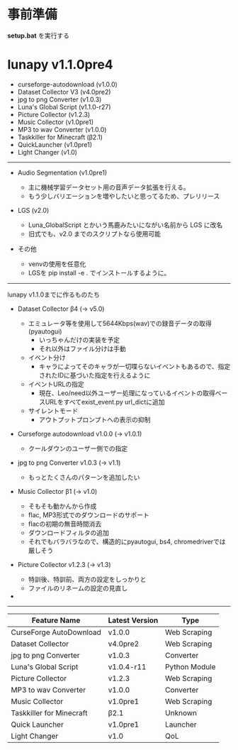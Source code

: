 # 事前準備

**setup.bat** を実行する

# lunapy v1.1.0pre4

- curseforge-autodownload (v1.0.0)
- Dataset Collector V3 (v4.0pre2)
- jpg to png Converter (v1.0.3)
- Luna's Global Script (v1.1.0-r27)
- Picture Collector (v1.2.3)
- Music Collector (v1.0pre1)
- MP3 to wav Converter (v1.0.0)
- Taskkiller for Minecraft (β2.1)
- QuickLauncher (v1.0pre1)
- Light Changer (v1.0)

-----------

- Audio Segmentation (v1.0pre1)
  - 主に機械学習データセット用の音声データ拡張を行える。
  - もう少しバリエーションを増やしたいと思ってるため、プレリリース
  
- LGS (v2.0)
  - Luna_GlobalScript とかいう馬鹿みたいにながい名前から LGS に改名
  - 旧式でも、v2.0 までのスクリプトなら使用可能

- その他
  - venvの使用を任意化
  - LGSを pip install -e . でインストールするように。

-----------

lunapy v1.1.0までに作るものたち

- Dataset Collector β4 (-> v5.0)
  - エミュレータ等を使用して5644Kbps(wav)での録音データの取得 (pyautogui)
    - いっちゃんだけの実装を予定
    - それ以外はファイル分けは手動
  - イベント分け
    - キャラによってそのキャラが一切喋らないイベントもあるので、指定されたIDに基づいた指定を行えるように
  - イベントURLの指定
    - 現在、Leo/need以外ユーザー処理になっているイベントの取得ベースURLをすべてexist_event.py url_dictに追加
  - サイレントモード
    - アウトプットプロンプトへの表示の抑制

- Curseforge autodownload v1.0.0 (-> v1.0.1)
  - クールダウンのユーザー側での指定

- jpg to png Converter v1.0.3 (-> v1.1)
  - もっとたくさんのパターンを追加したい

- Music Collector β1 (-> v1.0)
  - そもそも動かんから作成
  - flac, MP3形式でのダウンロードのサポート
  - flacの初期の無音時間消去
  - ダウンロードフィルタの追加
  - それでもバラバラなので、構造的にpyautogui, bs4, chromedriverでは厳しそう

- Picture Collector v1.2.3 (-> v1.3)
  - 特訓後、特訓前、両方の設定をしっかりと
  - ファイルのリネームの設定の見直し

- 
-----------
| Feature Name | Latest Version | Type |
|---|---|---|
| CurseForge AutoDownload | v1.0.0 | Web Scraping |
| Dataset Collector | v4.0pre2 | Web Scraping |
| jpg to png Converter | v1.0.3 | Converter |
| Luna's Global Script | v1.0.4-r11 | Python Module |
| Picture Collector | v1.2.3 | Web Scraping |
| MP3 to wav Converter | v1.0.0 | Converter |
| Music Collector | v1.0pre1 | Web  Scraping |
| Taskkiller for Minecraft | β2.1 | Unknown |
| Quick Launcher | v1.0pre1 | Launcher |
| Light Changer | v1.0 | QoL |
